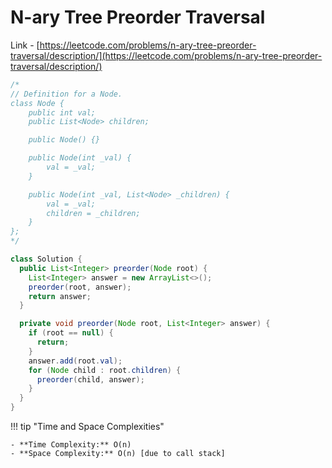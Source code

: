 # N-ary Tree Preorder Traversal

Link - [https://leetcode.com/problems/n-ary-tree-preorder-traversal/description/](https://leetcode.com/problems/n-ary-tree-preorder-traversal/description/)

```java
/*
// Definition for a Node.
class Node {
    public int val;
    public List<Node> children;

    public Node() {}

    public Node(int _val) {
        val = _val;
    }

    public Node(int _val, List<Node> _children) {
        val = _val;
        children = _children;
    }
};
*/

class Solution {
  public List<Integer> preorder(Node root) {
    List<Integer> answer = new ArrayList<>();
    preorder(root, answer);
    return answer;
  }

  private void preorder(Node root, List<Integer> answer) {
    if (root == null) {
      return;
    }
    answer.add(root.val);
    for (Node child : root.children) {
      preorder(child, answer);
    }
  }
}
```

!!! tip "Time and Space Complexities"

    - **Time Complexity:** O(n)
    - **Space Complexity:** O(n) [due to call stack]
